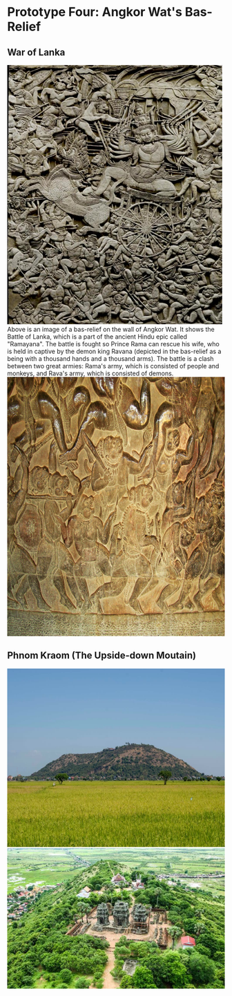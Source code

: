 # Prototype Four: Angkor Wat's Bas-Relief 

## War of Lanka
<img src="images/battleOfLanka.jpeg" width="498" height="600">
Above is an image of a bas-relief on the wall of Angkor Wat. It shows the Battle of Lanka, which is a part of the ancient Hindu epic called "Ramayana". The battle is fought so Prince Rama can rescue his wife, who is held in captive by the demon king Ravana (depicted in the bas-relief as a being with a thousand hands and a thousand arms). The battle is a clash between two great armies: Rama's army, which is consisted of people and monkeys, and Rava's army, which is consisted of demons. 

<img src="images/monkeyarmy.jpeg" width="800" height="600">

## Phnom Kraom (The Upside-down Moutain)

<img src="images/phnomkrom_field.jpeg" width="620" height="413" >
<img src="images/phnomkrom_top.jpeg" >


